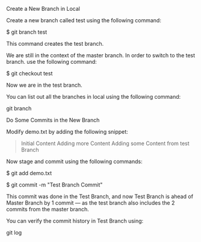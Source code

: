 Create a New Branch in Local

Create a new branch called test using the following command:

$ git branch test

This command creates the test branch.

We are still in the context of the master branch. In order to switch to the test branch. use the following command:

$ git checkout test

Now we are in the test branch.

You can list out all the branches in local using the following command:

git branch


Do Some Commits in the New Branch

Modify demo.txt by adding the following snippet:

>Initial Content 
>Adding more Content 
>Adding some Content from test Branch

Now stage and commit using the following commands:

$ git add demo.txt 

$ git commit -m "Test Branch Commit"

This commit was done in the Test Branch, and now Test Branch is ahead of Master Branch by 1 commit — as the test branch also includes the 2 commits from the master branch.

You can verify the commit history in Test Branch using:

git log